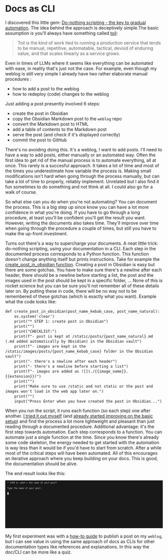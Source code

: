 # Docs as CLI

I discovered this little gem: [Do-nothing scripting - the key to gradual automation](https://blog.danslimmon.com/2019/07/15/do-nothing-scripting-the-key-to-gradual-automation/). The idea behind the approach is deceptively simple.The basic assumption is you'll always have something called [toil](https://sre.google/sre-book/eliminating-toil/):

> Toil is the kind of work tied to running a production service that tends to be manual, repetitive, automatable, tactical, devoid of enduring value, and that scales linearly as a service grows.

Even in times of LLMs where it seems like everything can be automated with ease, in reality that's just not the case. For example, even though my weblog is still very simple I already have two rather elaborate manual procedures :

- how to add a post to the weblog
- how to redeploy (code) changes to the weblog

Just adding a post presently involved 6 steps:

- create the post in Obsidian
- copy the Obsidian Markdown post to the `weblog` repo
- convert the Markdown post to HTML
- add a table of contents to the Markdown post
- serve the post (and check if it's displayed correctly)
- commit the post to GitHub

There's no avoiding doing this. It's a weblog, I want to add posts. I'll need to have a way to add posts, either manually or an automated way. Often the first idea to get rid of the manual process is to automate everything, all at once. This rarely is a succesful approach. It takes a lot of time and most of the times you underestimate how variable the process is. Making small modifications isn't hard when going through the process manually, but can take a lot of time to properly, reliably implement. Unrelated but I also find it fun sometimes to do something and not think at all. I could also go for a walk of course.

So what else can you do when you're not automating? You can document the process. This is a big step up since know you can have a lot more confidence in what you're doing. If you have to go through a long procedure, at least you'll be confident you'll get the result you want. However, writing the documents also takes time. They'll improve over time when going through the procedure a couple of times, but still you have to make the up-front investment.

Turns out there's a way to supercharge your documents. A neat little trick: do-nothing scripting, using your documentation in a CLI. Each step in the documented process corresponds to a Python function. This function doesn't change anything itself but prints instructions. Take for example the [create_post_in_obsidian function](https://github.com/IsaacVerm/weblog/blob/0a4eeafe9aa682e714ec99bdfaa1470a38f75f3a/doc/how-to/add-post.py#L12). Creating a post in Obsidian is easy but there are some gotchas. You have to make sure there's a newline after each header, there should be a newline before starting a list, the post and the images used in the post should be kept in a specific folder, ... None of this is rocket science but you can be sure you'll not remember all of these details later on. By putting these in code, there will be no way not to be remembered of these gotchas (which is exactly what you want). Example what the code looks like:

```
def create_post_in_obsidian(post_name_kebab_case, post_name_natural):
    os.system('clear')
    print("* STEP 1: create post in Obsidian")
    print("")
    print("CHECKLIST:")
    print(f"- post is kept at /static/posts/{post_name_natural}.md (.md added automatically by Obsidian) in the Obsidian vault")
    print(f"- images are kept in the /static/images/posts/{post_name_kebab_case} folder in the Obsidian vault")
    print("- there's a newline after each header")
    print("- there's a newline before starting a list")
    print(f"- images are added as ![](./{{image_name}}.{{extension}})")
    print("")
    print("Make sure to use /static and not static or the post and images won't load in the web app later on.")
    print("")
    input("Press Enter when you have created the post in Obsidian...")
```

When you run the script, it runs each function (so each step) one after another. [I tried it out myself](https://github.com/IsaacVerm/weblog/pull/6) (and [already started improving on the basic setup](https://github.com/IsaacVerm/weblog/pull/10)) and find the process a lot more lightweight and pleasant than just reading through a documented procedure. Additional advantage: it's the first step towards automation. Each step corresponds to a function. You can automate just a single function at the time. Since you know there's already some code skeleton, the energy needed to get started with the automation is way less than it would be if you'd have to start from scratch. After a while most of the critical steps will have been automated. All of this encourages an iterative approach where you keep building on your docs. This is good, the documentation should be alive.

The end result looks like this:

![](./doc-cli-all-steps.gif)

My first experiment was with a [how-to guide](https://diataxis.fr/) to publish a post on my `weblog`, but I can see value in using the same approach of docs as CLIs for other documentation types like references and explanations. In this way the doc/CLI can be more like a quiz.